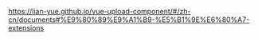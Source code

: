 
https://lian-yue.github.io/vue-upload-component/#/zh-cn/documents#%E9%80%89%E9%A1%B9-%E5%B1%9E%E6%80%A7-extensions